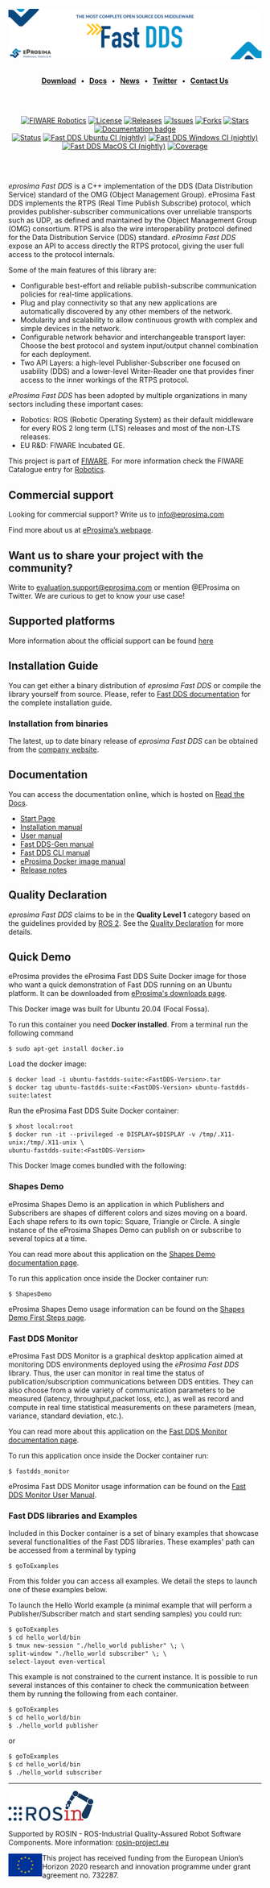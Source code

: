 [![Fast DDS](resources/images/fastdds_github_banner.png)](https://eprosima.com/index.php/products-all/eprosima-fast-dds)

<br>

<div class="menu" align="center">
    <strong>
        <a href="https://eprosima.com/index.php/downloads-all">Download</a>
        <span>&nbsp;&nbsp;•&nbsp;&nbsp;</span>
        <a href="https://eprosima.com/index.php/products-all/eprosima-fast-dds#Available_Documentation">Docs</a>
        <span>&nbsp;&nbsp;•&nbsp;&nbsp;</span>
        <a href="https://eprosima.com/index.php/company-all/news">News</a>
        <span>&nbsp;&nbsp;•&nbsp;&nbsp;</span>
        <a href="https://twitter.com/EProsima">Twitter</a>
        <span>&nbsp;&nbsp;•&nbsp;&nbsp;</span>
        <a href="mailto:info@eprosima.com">Contact Us</a>
    </strong>
</div>

<br><br>

<div class="badges" align="center">
    <a href="https://www.fiware.org/developers/catalogue/"><img alt="FIWARE Robotics" src="https://nexus.lab.fiware.org/static/badges/chapters/robotics.svg"/></a>
    <a href="https://opensource.org/licenses/Apache-2.0"><img alt="License" src="https://img.shields.io/github/license/eProsima/Fast-DDS.svg"/></a>
    <a href="https://github.com/eProsima/Fast-DDS/releases"><img alt="Releases" src="https://img.shields.io/github/v/release/eProsima/Fast-DDS?sort=semver"/></a>
    <a href="https://github.com/eProsima/Fast-DDS/issues"><img alt="Issues" src="https://img.shields.io/github/issues/eProsima/Fast-DDS.svg"/></a>
    <a href="https://github.com/eProsima/Fast-DDS/network/members"><img alt="Forks" src="https://img.shields.io/github/forks/eProsima/Fast-DDS.svg"/></a>
    <a href="https://github.com/eProsima/Fast-DDS/stargazers"><img alt="Stars" src="https://img.shields.io/github/stars/eProsima/Fast-DDS.svg"/></a>
    <a href="https://eprosima-fast-rtps.readthedocs.io"><img alt="Documentation badge" src="https://img.shields.io/readthedocs/eprosima-fast-rtps.svg"/></a>
    <br>
    <a href=""><img alt="Status" src="https://nexus.lab.fiware.org/static/badges/statuses/incubating.svg"/></a>
    <a href="https://github.com/eProsima/Fast-DDS/actions/workflows/nightly-ubuntu-3.2.x.yml"><img alt="Fast DDS Ubuntu CI (nightly)" src="https://github.com/eProsima/Fast-DDS/actions/workflows/nightly-ubuntu-3.2.x.yml/badge.svg"/></a>
    <a href="https://github.com/eProsima/Fast-DDS/actions/workflows/nightly-windows-3.2.x.yml"><img alt="Fast DDS Windows CI (nightly)" src="https://github.com/eProsima/Fast-DDS/actions/workflows/nightly-windows-3.2.x.yml/badge.svg"/></a>
    <a href="https://github.com/eProsima/Fast-DDS/actions/workflows/nightly-mac-3.2.x.yml"><img alt="Fast DDS MacOS CI (nightly)" src="https://github.com/eProsima/Fast-DDS/actions/workflows/nightly-mac-3.2.x.yml/badge.svg"/></a>
    <a href="http://jenkins.eprosima.com:8080/job/nightly_fastdds_coverage_linux"><img alt="Coverage" src="https://img.shields.io/jenkins/coverage/cobertura.svg?jobUrl=http%3A%2F%2Fjenkins.eprosima.com%3A8080%2Fjob%2Fnightly_fastdds_coverage_linux"/></a>
</div>

<br><br>

*eprosima Fast DDS* is a C++ implementation of the DDS (Data Distribution Service) standard of the OMG (Object Management Group).
eProsima Fast DDS implements the RTPS (Real Time Publish Subscribe) protocol, which provides publisher-subscriber communications over unreliable transports such as UDP, as defined and maintained by the Object Management Group (OMG) consortium.
RTPS is also the wire interoperability protocol defined for the Data Distribution Service (DDS) standard.
*eProsima Fast DDS* expose an API to access directly the RTPS protocol, giving the user full access to the protocol internals.

Some of the main features of this library are:

* Configurable best-effort and reliable publish-subscribe communication policies for real-time applications.
* Plug and play connectivity so that any new applications are automatically discovered by any other members of the network.
* Modularity and scalability to allow continuous growth with complex and simple devices in the network.
* Configurable network behavior and interchangeable transport layer: Choose the best protocol and system input/output channel combination for each deployment.
* Two API Layers: a high-level Publisher-Subscriber one focused on usability (DDS) and a lower-level Writer-Reader one that provides finer access to the inner workings of the RTPS protocol.

*eProsima Fast DDS* has been adopted by multiple organizations in many sectors including these important cases:

* Robotics: ROS (Robotic Operating System) as their default middleware for every ROS 2 long term (LTS) releases and most of the non-LTS releases.
* EU R&D: FIWARE Incubated GE.

This project is part of [FIWARE](https://www.fiware.org/).
For more information check the FIWARE Catalogue entry for [Robotics](https://github.com/Fiware/catalogue/tree/master/robotics).

## <a id="getting-help"></a>Commercial support

Looking for commercial support? Write us to info@eprosima.com

Find more about us at [eProsima’s webpage](https://eprosima.com/).

## Want us to share your project with the community?

Write to evaluation.support@eprosima.com or mention @EProsima on Twitter.
We are curious to get to know your use case!

## Supported platforms

More information about the official support can be found [here](https://github.com/eProsima/Fast-DDS/blob/master/PLATFORM_SUPPORT.md#platform-support)

## Installation Guide
You can get either a binary distribution of *eprosima Fast DDS* or compile the library yourself from source.
Please, refer to [Fast DDS documentation](https://fast-dds.docs.eprosima.com/en/latest/installation/binaries/binaries_linux.html) for the complete installation guide.

### Installation from binaries
The latest, up to date binary release of *eprosima Fast DDS* can be obtained from the <a href='http://www.eprosima.com'>company website</a>.

## Documentation

You can access the documentation online, which is hosted on [Read the Docs](https://fast-dds.docs.eprosima.com).

* [Start Page](https://fast-dds.docs.eprosima.com)
* [Installation manual](https://fast-dds.docs.eprosima.com/en/latest/installation/binaries/binaries_linux.html)
* [User manual](https://fast-dds.docs.eprosima.com/en/latest/fastdds/getting_started/getting_started.html)
* [Fast DDS-Gen manual](https://fast-dds.docs.eprosima.com/en/latest/fastddsgen/introduction/introduction.html)
* [Fast DDS CLI manual](https://fast-dds.docs.eprosima.com/en/latest/fastddscli/cli/cli.html)
* [eProsima Docker image manual](https://fast-dds.docs.eprosima.com/en/latest/docker/docker.html)
* [Release notes](https://fast-dds.docs.eprosima.com/en/latest/notes/notes.html)

## Quality Declaration

*eprosima Fast DDS* claims to be in the **Quality Level 1** category based on the guidelines provided by [ROS 2](https://ros.org/reps/rep-2004.html).
See the [Quality Declaration](https://github.com/eProsima/Fast-DDS/blob/master/QUALITY.md) for more details.

## Quick Demo

eProsima provides the eProsima Fast DDS Suite Docker image for those who want a quick demonstration of Fast DDS running on an Ubuntu platform.
It can be downloaded from [eProsima's downloads page](https://eprosima.com/index.php/downloads-all).

This Docker image was built for Ubuntu 20.04 (Focal Fossa).

To run this container you need **Docker installed**. From a terminal run the following command

    $ sudo apt-get install docker.io

Load the docker image:

    $ docker load -i ubuntu-fastdds-suite:<FastDDS-Version>.tar
    $ docker tag ubuntu-fastdds-suite:<FastDDS-Version> ubuntu-fastdds-suite:latest

Run the eProsima Fast DDS Suite Docker container:

    $ xhost local:root
    $ docker run -it --privileged -e DISPLAY=$DISPLAY -v /tmp/.X11-unix:/tmp/.X11-unix \
    ubuntu-fastdds-suite:<FastDDS-Version>

This Docker Image comes bundled with the following:

### Shapes Demo

eProsima Shapes Demo is an application in which Publishers and Subscribers are shapes of different colors and sizes moving on a board.
Each shape refers to its own topic: Square, Triangle or Circle.
A single instance of the eProsima Shapes Demo can publish on or subscribe to several topics at a time.

You can read more about this application on the [Shapes Demo documentation page](https://eprosima-shapes-demo.readthedocs.io/).

To run this application once inside the Docker container run:

    $ ShapesDemo

eProsima Shapes Demo usage information can be found on the [Shapes Demo First Steps page](https://eprosima-shapes-demo.readthedocs.io/en/latest/first_steps/first_steps.html).

### Fast DDS Monitor

eProsima Fast DDS Monitor is a graphical desktop application aimed at monitoring DDS environments deployed using the *eProsima Fast DDS* library.
Thus, the user can monitor in real time the status of publication/subscription communications between DDS entities.
They can also choose from a wide variety of communication parameters to be measured (latency, throughput,packet loss, etc.), as well as record and compute in real time statistical measurements on these parameters (mean, variance, standard deviation, etc.).

You can read more about this application on the [Fast DDS Monitor documentation page](https://fast-dds-monitor.readthedocs.io/).

To run this application once inside the Docker container run:

    $ fastdds_monitor

eProsima Fast DDS Monitor usage information can be found on the [Fast DDS Monitor User Manual](https://fast-dds-monitor.readthedocs.io/en/latest/rst/user_manual/initialize_monitoring.html).


### Fast DDS libraries and Examples

Included in this Docker container is a set of binary examples that showcase several functionalities of the Fast DDS libraries.
These examples' path can be accessed from a terminal by typing

    $ goToExamples

From this folder you can access all examples.
We detail the steps to launch one of these examples below.

To launch the Hello World example (a minimal example that will perform a Publisher/Subscriber match and start sending samples) you could run:

    $ goToExamples
    $ cd hello_world/bin
    $ tmux new-session "./hello_world publisher" \; \
    split-window "./hello_world subscriber" \; \
    select-layout even-vertical

This example is not constrained to the current instance.
It is possible to run several instances of this container to check the communication between them by running the following from each container.

    $ goToExamples
    $ cd hello_world/bin
    $ ./hello_world publisher

or

    $ goToExamples
    $ cd hello_world/bin
    $ ./hello_world subscriber

---

<!--
    ROSIN acknowledgement from the ROSIN press kit
    @ https://github.com/rosin-project/press_kit
-->

<a href="http://rosin-project.eu">
  <img src="https://raw.githubusercontent.com/rosin-project/press_kit/master/img/rosin_ack_logo_wide.png"
       alt="rosin_logo" height="60" >
</a>

Supported by ROSIN - ROS-Industrial Quality-Assured Robot Software Components.
More information: <a href="http://rosin-project.eu">rosin-project.eu</a>

<img src="https://raw.githubusercontent.com/rosin-project/press_kit/master/img/rosin_eu_flag.jpg"
     alt="eu_flag" height="45" align="left" >

This project has received funding from the European Union’s Horizon 2020 research and innovation programme under grant agreement no. 732287.
